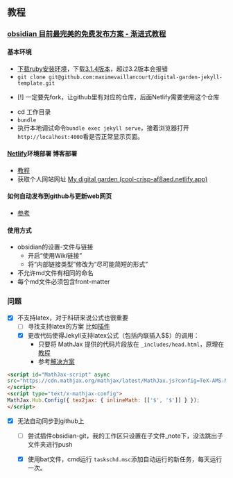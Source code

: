 ---
---

## 教程

### [ obsidian 目前最完美的免费发布方案 - 渐进式教程](https://www.nuomiphp.com/t/62d3d539b77c2c2aec6b748c.html)
####  基本环境
+ [下载ruby安装环境](https://blog.csdn.net/qq_62052372/article/details/129818531?ops_request_misc=%257B%2522request%255Fid%2522%253A%2522168821982816800185898214%2522%252C%2522scm%2522%253A%252220140713.130102334.pc%255Fall.%2522%257D&request_id=168821982816800185898214&biz_id=0&utm_medium=distribute.pc_search_result.none-task-blog-2~all~first_rank_ecpm_v1~times_rank-2-129818531-null-null.142^v88^koosearch_v1,239^v2^insert_chatgpt&utm_term=%20ruby%20%E8%AF%AD%E8%A8%80%E7%8E%AF%E5%A2%83%E5%AE%89%E8%A3%85&spm=1018.2226.3001.4187)，下载[3.1.4版本](https://objects.githubusercontent.com/github-production-release-asset-2e65be/78153411/14743bab-367c-4c52-ab6f-9bfa5efdd838?X-Amz-Algorithm=AWS4-HMAC-SHA256&X-Amz-Credential=AKIAIWNJYAX4CSVEH53A%2F20230701%2Fus-east-1%2Fs3%2Faws4_request&X-Amz-Date=20230701T164222Z&X-Amz-Expires=300&X-Amz-Signature=f5f360694f999d6abfc3dd7afe1862ab308e53e06f9a84cc9fe1cb1442aafbfd&X-Amz-SignedHeaders=host&actor_id=82803373&key_id=0&repo_id=78153411&response-content-disposition=attachment%3B%20filename%3Drubyinstaller-devkit-3.1.4-1-x64.exe&response-content-type=application%2Foctet-stream)，超过3.2版本会报错
+ `git clone git@github.com:maximevaillancourt/digital-garden-jekyll-template.git`
- [!] 一定要先fork，让github里有对应的仓库，后面Netlify需要使用这个仓库
+ cd 工作目录
+ `bundle`
+ 执行本地调试命令`bundle exec jekyll serve`，接着浏览器打开`http://localhost:4000`看是否正常显示页面。
	
#### [ Netlify](https://app.netlify.com/sites/cool-crisp-af8aed/overview)环境部署 博客部署
+ [教程](https://zhuanlan.zhihu.com/p/55252024)
+ 获取个人网站网址 [My digital garden (cool-crisp-af8aed.netlify.app)](https://cool-crisp-af8aed.netlify.app/)

#### 如何自动发布到github与更新web网页
+ [参考](https://refinedmind.co/obsidian-jekyll-workflow)

#### 使用方式
+ obsidian的设置-文件与链接
	+ 开启“使用Wiki链接”
	+ 将“内部链接类型”修改为“尽可能简短的形式”
+ 不允许md文件有相同的命名
+ 每个md文件必须包含front-matter
### 问题
- [x] 不支持latex，对于科研来说公式也很重要
	- [ ]  寻找支持latex的方案 比如[插件](https://github.com/yoursamlan/pubsidian)
	- [x] 更改代码使得Jekyll支持latex公式（包括内联插入\$$）的调用：
		- 只要将 MathJax 提供的代码片段放在 `_includes/head.html`，原理在[教程](https://lloyar.github.io/2018/10/08/mathjax-in-jekyll.html)
		- 参考[解决方案](https://www.zhblog.net/qa/inline-math-expressions.html)
```HTML
<script id="MathJax-script" async 
src="https://cdn.mathjax.org/mathjax/latest/MathJax.js?config=TeX-AMS-MML_HTMLorMML">
</script>
<script type="text/x-mathjax-config"> 
MathJax.Hub.Config({ tex2jax: { inlineMath: [['$', '$']] } }); 
</script>
```
- [x] 无法自动同步到github上
	- [ ] 尝试插件obsidian-git，我的工作区只设置在子文件_note下，没法跳出子文件夹进行push 
	- [x] 使用bat文件，cmd运行 `taskschd.msc`添加自动运行的新任务，每天运行一次。
  
	